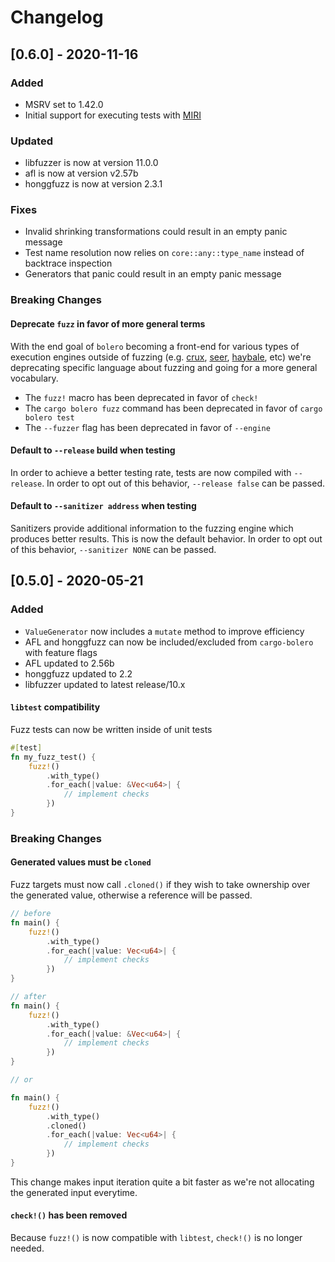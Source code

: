 # Changelog

## [0.6.0] - 2020-11-16

### Added

- MSRV set to 1.42.0
- Initial support for executing tests with [MIRI](https://github.com/rust-lang/miri)

### Updated

- libfuzzer is now at version 11.0.0
- afl is now at version v2.57b
- honggfuzz is now at version 2.3.1

### Fixes

- Invalid shrinking transformations could result in an empty panic message
- Test name resolution now relies on `core::any::type_name` instead of backtrace inspection
- Generators that panic could result in an empty panic message

### Breaking Changes

#### Deprecate `fuzz` in favor of more general terms

With the end goal of `bolero` becoming a front-end for various types of execution engines outside of fuzzing (e.g. [crux](https://github.com/camshaft/bolero/issues/34), [seer](https://github.com/dwrensha/seer), [haybale](https://github.com/PLSysSec/haybale), etc) we're deprecating specific language about fuzzing and going for a more general vocabulary.

- The `fuzz!` macro has been deprecated in favor of `check!`
- The `cargo bolero fuzz` command has been deprecated in favor of `cargo bolero test`
- The `--fuzzer` flag has been deprecated in favor of `--engine`

#### Default to `--release` build when testing

In order to achieve a better testing rate, tests are now compiled with `--release`. In order to opt out of this behavior, `--release false` can be passed.

#### Default to `--sanitizer address` when testing

Sanitizers provide additional information to the fuzzing engine which produces better results. This is now the default behavior. In order to opt out of this behavior, `--sanitizer NONE` can be passed.

## [0.5.0] - 2020-05-21

### Added
- `ValueGenerator` now includes a `mutate` method to improve efficiency
- AFL and honggfuzz can now be included/excluded from `cargo-bolero` with feature flags
- AFL updated to 2.56b
- honggfuzz updated to 2.2
- libfuzzer updated to latest release/10.x

#### `libtest` compatibility

Fuzz tests can now be written inside of unit tests

```rust
#[test]
fn my_fuzz_test() {
    fuzz!()
        .with_type()
        .for_each(|value: &Vec<u64>| {
            // implement checks
        })
}
```

### Breaking Changes

#### Generated values must be `cloned`

Fuzz targets must now call `.cloned()` if they wish to take ownership over the generated value, otherwise a reference will be passed.

```rust
// before
fn main() {
    fuzz!()
        .with_type()
        .for_each(|value: Vec<u64>| {
            // implement checks
        })
}
```

```rust
// after
fn main() {
    fuzz!()
        .with_type()
        .for_each(|value: &Vec<u64>| {
            // implement checks
        })
}

// or

fn main() {
    fuzz!()
        .with_type()
        .cloned()
        .for_each(|value: Vec<u64>| {
            // implement checks
        })
}
```

This change makes input iteration quite a bit faster as we're not allocating the generated input everytime.

#### `check!()` has been removed

Because `fuzz!()` is now compatible with `libtest`, `check!()` is no longer needed.
